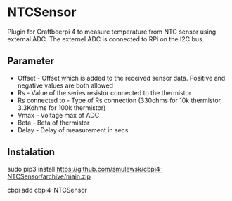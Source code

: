 # NTCSensor

Plugin for Craftbeerpi 4 to measure temperature from NTC sensor using external ADC. The externel ADC is connected to RPi on the I2C bus.


## Parameter

* Offset - Offset which is added to the received sensor data. Positive and negative values are both allowed
* Rs - Value of the series resistor connected to the thermistor
* Rs connected to - Type of Rs connection (330ohms for 10k thermistor, 3.3Kohms for 100k thermistor)
* Vmax - Voltage max of ADC
* Beta - Beta of thermistor
* Delay - Delay of measurement in secs

## Instalation

sudo pip3 install https://github.com/smulewsk/cbpi4-NTCSensor/archive/main.zip

cbpi add cbpi4-NTCSensor
